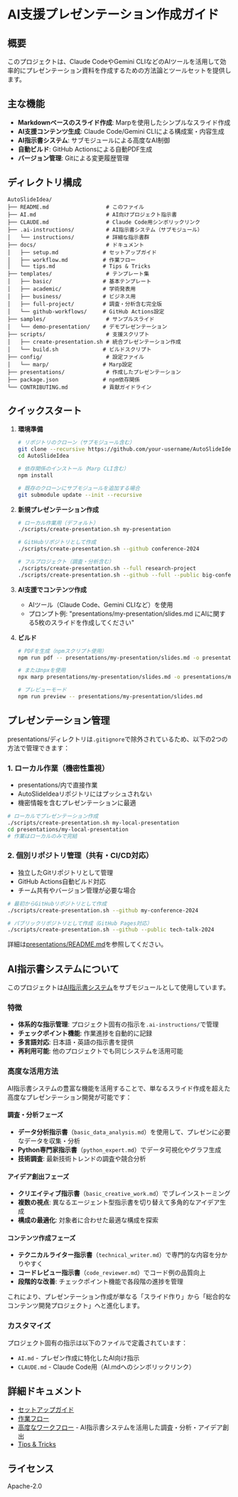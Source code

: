 # AI支援プレゼンテーション作成ガイド

## 概要

このプロジェクトは、Claude CodeやGemini CLIなどのAIツールを活用して効率的にプレゼンテーション資料を作成するための方法論とツールセットを提供します。

## 主な機能

- **Markdownベースのスライド作成**: Marpを使用したシンプルなスライド作成
- **AI支援コンテンツ生成**: Claude Code/Gemini CLIによる構成案・内容生成
- **AI指示書システム**: サブモジュールによる高度なAI制御
- **自動ビルド**: GitHub Actionsによる自動PDF生成
- **バージョン管理**: Gitによる変更履歴管理

## ディレクトリ構成

```
AutoSlideIdea/
├── README.md                  # このファイル
├── AI.md                      # AI向けプロジェクト指示書
├── CLAUDE.md                  # Claude Code用シンボリックリンク
├── .ai-instructions/          # AI指示書システム（サブモジュール）
│   └── instructions/          # 詳細な指示書群
├── docs/                      # ドキュメント
│   ├── setup.md              # セットアップガイド
│   ├── workflow.md           # 作業フロー
│   └── tips.md               # Tips & Tricks
├── templates/                 # テンプレート集
│   ├── basic/                # 基本テンプレート
│   ├── academic/             # 学術発表用
│   ├── business/             # ビジネス用
│   ├── full-project/         # 調査・分析含む完全版
│   └── github-workflows/     # GitHub Actions設定
├── samples/                   # サンプルスライド
│   └── demo-presentation/    # デモプレゼンテーション
├── scripts/                   # 支援スクリプト
│   ├── create-presentation.sh # 統合プレゼンテーション作成
│   └── build.sh              # ビルドスクリプト
├── config/                    # 設定ファイル
│   └── marp/                 # Marp設定
├── presentations/             # 作成したプレゼンテーション
├── package.json              # npm依存関係
└── CONTRIBUTING.md           # 貢献ガイドライン
```

## クイックスタート

1. **環境準備**
   ```bash
   # リポジトリのクローン（サブモジュール含む）
   git clone --recursive https://github.com/your-username/AutoSlideIdea.git
   cd AutoSlideIdea
   
   # 依存関係のインストール（Marp CLI含む）
   npm install
   
   # 既存のクローンにサブモジュールを追加する場合
   git submodule update --init --recursive
   ```

2. **新規プレゼンテーション作成**
   ```bash
   # ローカル作業用（デフォルト）
   ./scripts/create-presentation.sh my-presentation
   
   # GitHubリポジトリとして作成
   ./scripts/create-presentation.sh --github conference-2024
   
   # フルプロジェクト（調査・分析含む）
   ./scripts/create-presentation.sh --full research-project
   ./scripts/create-presentation.sh --github --full --public big-conference
   ```

3. **AI支援でコンテンツ作成**
   - AIツール（Claude Code、Gemini CLIなど）を使用
   - プロンプト例: "presentations/my-presentation/slides.md にAIに関する5枚のスライドを作成してください"

4. **ビルド**
   ```bash
   # PDFを生成（npmスクリプト使用）
   npm run pdf -- presentations/my-presentation/slides.md -o presentations/my-presentation/output.pdf
   
   # またはnpxを使用
   npx marp presentations/my-presentation/slides.md -o presentations/my-presentation/output.pdf
   
   # プレビューモード
   npm run preview -- presentations/my-presentation/slides.md
   ```

## プレゼンテーション管理

presentations/ディレクトリは`.gitignore`で除外されているため、以下の2つの方法で管理できます：

### 1. ローカル作業（機密性重視）
- presentations/内で直接作業
- AutoSlideIdeaリポジトリにはプッシュされない
- 機密情報を含むプレゼンテーションに最適

```bash
# ローカルでプレゼンテーション作成
./scripts/create-presentation.sh my-local-presentation
cd presentations/my-local-presentation
# 作業はローカルのみで完結
```

### 2. 個別リポジトリ管理（共有・CI/CD対応）
- 独立したGitリポジトリとして管理
- GitHub Actions自動ビルド対応
- チーム共有やバージョン管理が必要な場合

```bash
# 最初からGitHubリポジトリとして作成
./scripts/create-presentation.sh --github my-conference-2024

# パブリックリポジトリとして作成（GitHub Pages対応）
./scripts/create-presentation.sh --github --public tech-talk-2024
```

詳細は[presentations/README.md](presentations/README.md)を参照してください。

## AI指示書システムについて

このプロジェクトは[AI指示書システム](https://github.com/dobachi/AI_Instruction_Sheet)をサブモジュールとして使用しています。

### 特徴

- **体系的な指示管理**: プロジェクト固有の指示を`.ai-instructions/`で管理
- **チェックポイント機能**: 作業進捗を自動的に記録
- **多言語対応**: 日本語・英語の指示書を提供
- **再利用可能**: 他のプロジェクトでも同じシステムを活用可能

### 高度な活用方法

AI指示書システムの豊富な機能を活用することで、単なるスライド作成を超えた高度なプレゼンテーション開発が可能です：

#### 調査・分析フェーズ
- **データ分析指示書**（`basic_data_analysis.md`）を使用して、プレゼンに必要なデータを収集・分析
- **Python専門家指示書**（`python_expert.md`）でデータ可視化やグラフ生成
- **技術調査**: 最新技術トレンドの調査や競合分析

#### アイデア創出フェーズ
- **クリエイティブ指示書**（`basic_creative_work.md`）でブレインストーミング
- **複数の視点**: 異なるエージェント型指示書を切り替えて多角的なアイデア生成
- **構成の最適化**: 対象者に合わせた最適な構成を探索

#### コンテンツ作成フェーズ
- **テクニカルライター指示書**（`technical_writer.md`）で専門的な内容を分かりやすく
- **コードレビュー指示書**（`code_reviewer.md`）でコード例の品質向上
- **段階的な改善**: チェックポイント機能で各段階の進捗を管理

これにより、プレゼンテーション作成が単なる「スライド作り」から「総合的なコンテンツ開発プロジェクト」へと進化します。

### カスタマイズ

プロジェクト固有の指示は以下のファイルで定義されています：

- `AI.md` - プレゼン作成に特化したAI向け指示
- `CLAUDE.md` - Claude Code用（AI.mdへのシンボリックリンク）

## 詳細ドキュメント

- [セットアップガイド](docs/setup.md)
- [作業フロー](docs/workflow.md)
- [高度なワークフロー](docs/advanced-workflow.md) - AI指示書システムを活用した調査・分析・アイデア創出
- [Tips & Tricks](docs/tips.md)

## ライセンス

Apache-2.0
